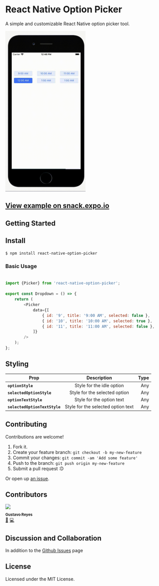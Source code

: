 React Native Option Picker
================================================
A simple and customizable React Native option picker tool.


<img src="./react-native-option-picker.gif" width="250" height="500"/>

## [View example on snack.expo.io](https://snack.expo.io/@gus_reyes01/react-native-option-picker)

## Getting Started

## Install

```sh
$ npm install react-native-option-picker
```

### Basic Usage

```js

import {Picker} from 'react-native-option-picker';

export const Dropdown = () => {
    return (
        <Picker
            data={[
                { id: '9', title: '9:00 AM', selected: false },
                { id: '10', title: '10:00 AM', selected: true },
                { id: '11', title: '11:00 AM', selected: false },
            ]}
        />
    );
};

```

## Styling


| Prop        | Description           | Type  |
| ------------- |:-------------:| -----:|
| **`optionStyle`**        |  Style for the idle option | Any |
| **`selectedOptionStyle`**       | Style for the selected option      |  Any |
| **`optionTextStyle`** | Style for the option text      |    Any |
| **`selectedOptionTextStyle`** | Style for the selected option text      |    Any |


## Contributing

Contributions are welcome!

1. Fork it.
2. Create your feature branch: `git checkout -b my-new-feature`
3. Commit your changes: `git commit -am 'Add some feature'`
4. Push to the branch: `git push origin my-new-feature`
5. Submit a pull request :D

Or open up [an issue](https://github.com/gusreyes01/react-native-option-picker/issues).


## Contributors

<!-- ALL-CONTRIBUTORS-LIST:START - Do not remove or modify this section -->
<!-- prettier-ignore -->
[<img src="https://avatars0.githubusercontent.com/u/2120129?v=4" width="100px;"/><br /><sub><b>Gustavo Reyes</b></sub>](https://github.com/gusreyes01)<br />[💬](#question-alluximx "Answering Questions") [💻](https://github.com/alluximx/react-native-option-picker/commits?author=gusreyes01 "Code") 


## Discussion and Collaboration

In addition to the [Github Issues](https://github.com/alluximx/react-native-option-picker/issues) page

## License

Licensed under the MIT License.